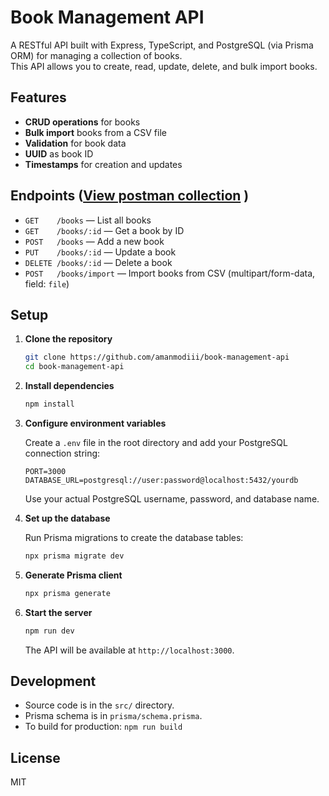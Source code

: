 # Book Management API

A RESTful API built with Express, TypeScript, and PostgreSQL (via Prisma ORM) for managing a collection of books.  
This API allows you to create, read, update, delete, and bulk import books.

## Features

- **CRUD operations** for books
- **Bulk import** books from a CSV file
- **Validation** for book data
- **UUID** as book ID
- **Timestamps** for creation and updates

## Endpoints ([View postman collection](https://www.postman.com/presentation-01/workspace/book-management/collection/41517412-b7d976ca-d686-4e96-a237-3111a17b9951?action=share&creator=41517412) )

- `GET    /books`           — List all books
- `GET    /books/:id`       — Get a book by ID
- `POST   /books`           — Add a new book
- `PUT    /books/:id`       — Update a book
- `DELETE /books/:id`       — Delete a book
- `POST   /books/import`    — Import books from CSV (multipart/form-data, field: `file`)

## Setup

1. **Clone the repository**
   ```sh
   git clone https://github.com/amanmodiii/book-management-api
   cd book-management-api
   ```

2. **Install dependencies**
   ```sh
   npm install
   ```

3. **Configure environment variables**

   Create a `.env` file in the root directory and add your PostgreSQL connection string:
   ```
   PORT=3000
   DATABASE_URL=postgresql://user:password@localhost:5432/yourdb
   ```
   Use your actual PostgreSQL username, password, and database name.

4. **Set up the database**

   Run Prisma migrations to create the database tables:
   ```sh
   npx prisma migrate dev
   ```

5. **Generate Prisma client**
   ```sh
   npx prisma generate
   ```

6. **Start the server**
   ```sh
   npm run dev
   ```
   The API will be available at `http://localhost:3000`.

## Development

- Source code is in the `src/` directory.
- Prisma schema is in `prisma/schema.prisma`.
- To build for production: `npm run build`

## License

MIT
